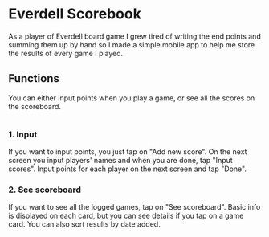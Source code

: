 # Everdell Scorebook

As a player of Everdell board game I grew tired of writing the end points and summing them up by hand so I made a simple mobile app to help me store the results of every game I played.

## Functions

You can either input points when you play a game, or see all the scores on the scoreboard.

![]()

### 1. Input

If you want to input points, you just tap on "Add new score". On the next screen you input players' names and when you are done, tap "Input scores". Input points for each player on the next screen and tap "Done".

### 2. See scoreboard

If you want to see all the logged games, tap on "See scoreboard". Basic info is displayed on each card, but you can see details if you tap on a game card. You can also sort results by date added.